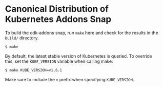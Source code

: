 # Canonical Distribution of Kubernetes Addons Snap

To build the cdk-addons snap, run `make` here and check for the results in the `build/` directory.

```sh
$ make
```

By default, the latest stable version of Kubernetes is queried. To override this,
set the `KUBE_VERSION` variable when calling make:

```sh
$ make KUBE_VERSION=v1.6.1
```

Make sure to include the `v` prefix when specifying `KUBE_VERSION`.
